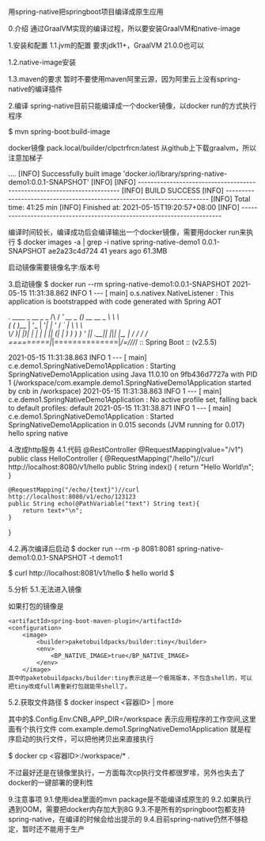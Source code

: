 用spring-native把springboot项目编译成原生应用

0.介绍
通过GraalVM实现的编译过程，所以要安装GraalVM和native-image

1.安装和配置
1.1.jvm的配置
要求jdk11+，GraalVM 21.0.0也可以

1.2.native-image安装

1.3.maven的要求
暂时不要使用maven阿里云源，因为阿里云上没有spring-native的编译插件

2.编译
spring-native目前只能编译成一个docker镜像，以docker run的方式执行程序

$ mvn spring-boot:build-image 

docker镜像 pack.local/builder/clpctrfrcn:latest
从github上下载graalvm，所以注意加梯子

....
[INFO] Successfully built image 'docker.io/library/spring-native-demo1:0.0.1-SNAPSHOT'
[INFO] 
[INFO] ------------------------------------------------------------------------
[INFO] BUILD SUCCESS
[INFO] ------------------------------------------------------------------------
[INFO] Total time:  41:25 min
[INFO] Finished at: 2021-05-15T19:20:57+08:00
[INFO] ------------------------------------------------------------------------

编译时间较长，编译成功后会编译输出一个docker镜像，需要用docker run来执行
$ docker images -a | grep -i native
spring-native-demo1                 0.0.1-SNAPSHOT               ae2a23c4d724   41 years ago    61.3MB

启动镜像需要镜像名字:版本号

3.启动镜像
$ docker run --rm spring-native-demo1:0.0.1-SNAPSHOT
2021-05-15 11:31:38.862  INFO 1 --- [           main] o.s.nativex.NativeListener               : This application is bootstrapped with code generated with Spring AOT

  .   ____          _            __ _ _
 /\\ / ___'_ __ _ _(_)_ __  __ _ \ \ \ \
( ( )\___ | '_ | '_| | '_ \/ _` | \ \ \ \
 \\/  ___)| |_)| | | | | || (_| |  ) ) ) )
  '  |____| .__|_| |_|_| |_\__, | / / / /
 =========|_|==============|___/=/_/_/_/
 :: Spring Boot ::                (v2.5.5)

2021-05-15 11:31:38.863  INFO 1 --- [           main] c.e.demo1.SpringNativeDemo1Application   : Starting SpringNativeDemo1Application using Java 11.0.10 on 9fb436d7727a with PID 1 (/workspace/com.example.demo1.SpringNativeDemo1Application started by cnb in /workspace)
2021-05-15 11:31:38.863  INFO 1 --- [           main] c.e.demo1.SpringNativeDemo1Application   : No active profile set, falling back to default profiles: default
2021-05-15 11:31:38.871  INFO 1 --- [           main] c.e.demo1.SpringNativeDemo1Application   : Started SpringNativeDemo1Application in 0.015 seconds (JVM running for 0.017)
hello spring native

4.改成http服务
4.1.代码
@RestController
@RequestMapping(value="/v1")
public class HelloController {
    @RequestMapping("/hello")//curl http://localhost:8080/v1/hello
    public String index() {
        return "Hello World\n";
    }

    @RequestMapping("/echo/{text}")//curl http://localhost:8080/v1/echo/123123
    public String echo(@PathVariable("text") String text){
        return text+"\n";
    }
}

4.2.再次编译后启动
$ docker run --rm -p 8081:8081 spring-native-demo1:0.0.1-SNAPSHOT -t demo1:1

$ curl http://localhost:8081/v1/hello
$ hello world
$

5.分析
5.1.无法进入镜像

如果打包的镜像是

    <artifactId>spring-boot-maven-plugin</artifactId>
    <configuration>
        <image>
            <builder>paketobuildpacks/builder:tiny</builder>
            <env>
                <BP_NATIVE_IMAGE>true</BP_NATIVE_IMAGE>
            </env>
        </image>
    其中的paketobuildpacks/builder:tiny表示这是一个极简版本，不包含shell的，可以把tiny改成full再重新打包就能带shell了。

5.2.获取文件路径
$ docker inspect <容器ID> | more

其中的$.Config.Env.CNB_APP_DIR=/workspace 表示应用程序的工作空间,这里面有个执行文件 com.example.demo1.SpringNativeDemo1Application 就是程序启动的执行文件，可以把他拷贝出来直接执行

$ docker cp <容器ID>:/workspace/* .

不过最好还是在镜像里执行，一方面每次cp执行文件都很罗嗦，另外也失去了docker的一键部署的便利性


9.注意事项
9.1.使用idea里面的mvn package是不能编译成原生的
9.2.如果执行遇到OOM，需要把docker内存加大到8G
9.3.不是所有的springboot包都支持spring-native，在编译的时候会给出提示的
9.4.目前spring-native仍然不够稳定，暂时还不能用于生产
